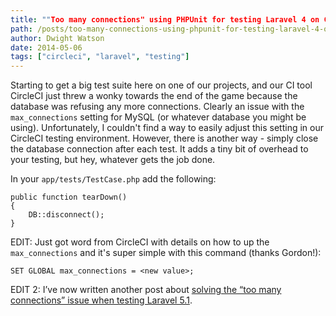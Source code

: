 ```yaml
---
title: ""Too many connections" using PHPUnit for testing Laravel 4 on CircleCI"
path: /posts/too-many-connections-using-phpunit-for-testing-laravel-4-on-circleci
author: Dwight Watson
date: 2014-05-06
tags: ["circleci", "laravel", "testing"]
---
```


Starting to get a big test suite here on one of our projects, and our CI tool CircleCI just threw a wonky towards the end of the game because the database was refusing any more connections. Clearly an issue with the `max_connections` setting for MySQL (or whatever database you might be using). Unfortunately, I couldn't find a way to easily adjust this setting in our CircleCI testing environment. However, there is another way - simply close the database connection after each test. It adds a tiny bit of overhead to your testing, but hey, whatever gets the job done.

In your `app/tests/TestCase.php` add the following:

	public function tearDown()
	{
		DB::disconnect();
	}

EDIT: Just got word from CircleCI with details on how to up the `max_connections` and it's super simple with this command (thanks Gordon!):

 	SET GLOBAL max_connections = <new value>;

EDIT 2: I’ve now written another post about [solving the “too many connections” issue when testing Laravel 5.1](http://www.neontsunami.com/posts/too-many-connections-using-phpunit-for-testing-laravel-51).
